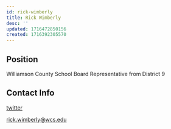 ```yaml
---
id: rick-wimberly
title: Rick Wimberly
desc: ''
updated: 1716472850156
created: 1716392305570
---
```


## Position

Williamson County School Board Representative from District 9

## Contact Info

[twitter](https://x.com/RickWimberly)

<a href="mailto:rick.wimberly@wcs.edu">rick.wimberly@wcs.edu</a>
